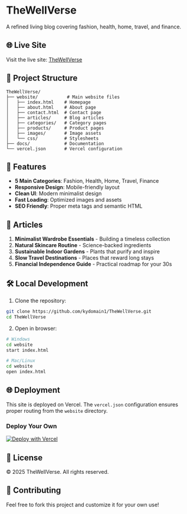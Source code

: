 # TheWellVerse

A refined living blog covering fashion, health, home, travel, and finance.

## 🌐 Live Site

Visit the live site: [TheWellVerse](https://your-vercel-url.vercel.app)

## 📁 Project Structure

```
TheWellVerse/
├── website/           # Main website files
│   ├── index.html    # Homepage
│   ├── about.html    # About page
│   ├── contact.html  # Contact page
│   ├── articles/     # Blog articles
│   ├── categories/   # Category pages
│   ├── products/     # Product pages
│   ├── images/       # Image assets
│   └── css/          # Stylesheets
├── docs/             # Documentation
└── vercel.json       # Vercel configuration
```

## 🚀 Features

- **5 Main Categories**: Fashion, Health, Home, Travel, Finance
- **Responsive Design**: Mobile-friendly layout
- **Clean UI**: Modern minimalist design
- **Fast Loading**: Optimized images and assets
- **SEO Friendly**: Proper meta tags and semantic HTML

## 📝 Articles

1. **Minimalist Wardrobe Essentials** - Building a timeless collection
2. **Natural Skincare Routine** - Science-backed ingredients
3. **Sustainable Indoor Gardens** - Plants that purify and inspire
4. **Slow Travel Destinations** - Places that reward long stays
5. **Financial Independence Guide** - Practical roadmap for your 30s

## 🛠️ Local Development

1. Clone the repository:
```bash
git clone https://github.com/kydomain1/TheWellVerse.git
cd TheWellVerse
```

2. Open in browser:
```bash
# Windows
cd website
start index.html

# Mac/Linux
cd website
open index.html
```

## 🌐 Deployment

This site is deployed on Vercel. The `vercel.json` configuration ensures proper routing from the `website` directory.

### Deploy Your Own

[![Deploy with Vercel](https://vercel.com/button)](https://vercel.com/new/clone?repository-url=https://github.com/kydomain1/TheWellVerse)

## 📄 License

© 2025 TheWellVerse. All rights reserved.

## 🤝 Contributing

Feel free to fork this project and customize it for your own use!
